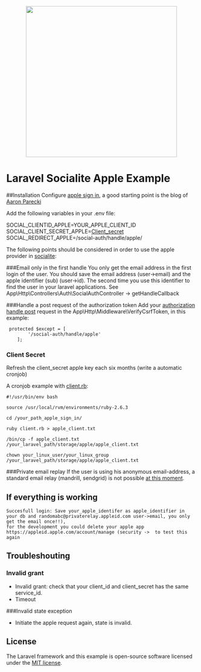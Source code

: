 <p align="center"><img src="https://res.cloudinary.com/dtfbvvkyp/image/upload/v1566331377/laravel-logolockup-cmyk-red.svg" width="400"></p>

# Laravel Socialite Apple Example

##Installation
Configure [apple sign in](https://developer.apple.com/sign-in-with-apple/get-started/), a good starting point is the blog of [Aaron Parecki](https://developer.okta.com/blog/2019/06/04/what-the-heck-is-sign-in-with-apple)

Add the following variables in your .env file:

SOCIAL_CLIENTID_APPLE=YOUR_APPLE_CLIENT_ID
SOCIAL_CLIENT_SECRET_APPLE=[Client_secret](https://github.com/aaronpk/sign-in-with-apple-example/blob/master/client-secret.rb) 
SOCIAL_REDIRECT_APPLE=/social-auth/handle/apple/

The following points should be considered in order to use the apple provider in [socialite](https://github.com/laravel/socialite/issues/369):

###Email only in the first handle
You only get the email address in the first login of the user. You should save the email address (user->email) and the apple identifier (sub) (user->id). The second time you use this identifier to find the user in your laravel applications.
See App\Http\Controllers\Auth\SocialAuthController -> getHandleCallback

###Handle a post request of the authorization token
Add your [authorization handle post](https://developer.apple.com/documentation/signinwithapplerestapi/generate_and_validate_tokens) request in the App\Http\Middleware\VerifyCsrfToken, in this example: 
```
 protected $except = [
        '/social-auth/handle/apple'
    ];
```

### Client Secret
Refresh the client_secret apple key each six months (write a automatic cronjob)

A cronjob example with [client.rb](https://github.com/aaronpk/sign-in-with-apple-example/blob/master/client-secret.rb):
```
#!/usr/bin/env bash

source /usr/local/rvm/environments/ruby-2.6.3

cd /your_path_apple_sign_in/

ruby client.rb > apple_client.txt

/bin/cp -f apple_client.txt /your_laravel_path/storage/apple/apple_client.txt

chown your_linux_user/your_linux_group /your_laravel_path/storage/apple/apple_client.txt

```
###Private email replay
If the user is using his anonymous email-address, a standard email relay (mandrill, sendgrid) is not possible [at this moment](https://forums.developer.apple.com/thread/122270).

## If everything is working

```
Succesfull login: Save your_apple_identifer as apple_identifier in your db and randomabc@privaterelay.appleid.com user->email, you only get the email once!!), 
for the development you could delete your apple app https://appleid.apple.com/account/manage (security ->  to test this again
```

## Troubleshouting
### Invalid grant
* Invalid grant: check that your client_id and client_secret has the same service_id.
* Timeout

###Invalid state exception
* Initiate the apple request again, state is invalid.


## License

The Laravel framework and this example is open-source software licensed under the [MIT license](https://opensource.org/licenses/MIT).


